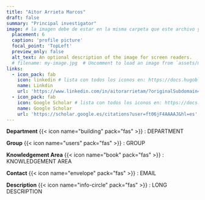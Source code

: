 ```yaml
---
title: "Aitor Arrieta Marcos"
draft: false
summary: "Principal investigator"
image: # la imagen debe de estar en la misma carpeta que este archivo y debe de llamarse avatar.*, o usar el atributo filename para especificar el nombre de la imagen
  placement: 6
  caption: 'profile picture'
  focal_point: 'TopLeft'
  preview_only: false
  alt_text: An optional description of the image for screen readers.
  # filename: my-image.jpg  # Uncomment to load an image from `assets/media/` instead.
links:
  - icon_pack: fab
    icon: linkedin # lista con todos los iconos en: https://docs.hugoblox.com/tutorial/resume/step-2/#skills
    name: Linkdin 
    url: 'https://www.linkedin.com/in/aitorarrietam/?originalSubdomain=es'
  - icon_pack: fab
    icon: Google Scholar # lista con todos los iconos en: https://docs.hugoblox.com/tutorial/resume/step-2/#skills
    name: Google Scholar 
    url: 'https://scholar.google.es/citations?user=ft06jF4AAAAJ&hl=es'
---
```


**Department**  {{< icon name="building" pack="fas" >}} : DEPARTMENT 

**Group** {{< icon name="users" pack="fas" >}} : GROUP

**Knowledgement Area** {{< icon name="book" pack="fas" >}} : KNOWLEDGEMENT AREA

**Contact** {{< icon name="envelope" pack="fas" >}} : EMAIL

**Description** {{< icon name="info-circle" pack="fas" >}} : LONG DESCRIPTION
